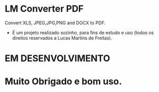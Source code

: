 # LM Converter PDF
Convert XLS, JPEG,JPG,PNG and DOCX to PDF.

- É um projeto realizado sozinho, para fins de estudo e uso (todos os direitos reservados a Lucas Martins de Freitas).

# EM DESENVOLVIMENTO
# Muito Obrigado e bom uso.

